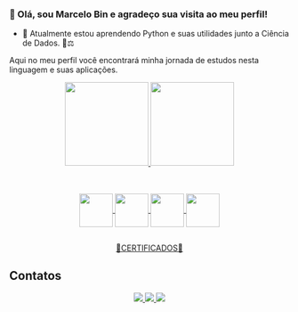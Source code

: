 ### 👋 Olá, sou Marcelo Bin e agradeço sua visita ao meu perfil!


* 🌱 Atualmente estou aprendendo Python e suas utilidades junto a Ciência de Dados. 🔭⚖

Aqui no meu perfil você encontrará minha jornada de estudos nesta linguagem e suas aplicações.

  <div align="center">
    <a href="https://github.com/marcelobin">
    <img height="150em" src="https://github-readme-stats.vercel.app/api?username=marcelobin&show_icons=true&theme=dark&include_all_commits=true&count_private=true"/>
    <img height="150em" src="https://github-readme-stats.vercel.app/api/top-langs/?username=marcelobin&layout=compact&langs_count=7&theme=dark"/>
  </div>
  
 ##
 
  <div style="display: inline_block" align="center"><br>
    <img align="center" height="60" width="60" src="https://cdn.jsdelivr.net/gh/devicons/devicon/icons/python/python-original.svg" />
    <img align="center" height="60" width="60" src="https://cdn.jsdelivr.net/gh/devicons/devicon/icons/jupyter/jupyter-original-wordmark.svg" />
    <img align="center" height="60" width="60" src="https://cdn.jsdelivr.net/gh/devicons/devicon/icons/pandas/pandas-original-wordmark.svg" />
    <img align="center" height="60" width="60" src="https://cdn.jsdelivr.net/gh/devicons/devicon/icons/numpy/numpy-original-wordmark.svg" />
  </div>
  
 ##  
  
  <div align="center">
  <a href='https://github.com/marcelobin/Certificados' target='_blank'> 📜CERTIFICADOS📜 </a>
  </div>
  
##
  
## Contatos
<div align="center">
  <a href="https://www.linkedin.com/in/marcelo-bin/" target="_blank">
    <img src="https://img.shields.io/badge/LinkedIn-0077B5?style=for-the-badge&logo=linkedin&logoColor=white" target="_blank">
  </a>
  <a href="https://www.instagram.com/marcelo_bin_resende/" target="_blank">
    <img src="https://img.shields.io/badge/Instagram-E4405F?style=for-the-badge&logo=instagram&logoColor=white" target="_blank">
  </a>
  <a href="mailto:marcelo.bin@hotmail.com">
    <img src="https://img.shields.io/badge/Microsoft_Outlook-0078D4?style=for-the-badge&logo=microsoft-outlook&logoColor=white" target="_blank">
  </a>
 </div>

